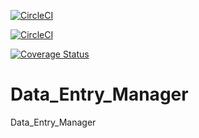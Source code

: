 [![CircleCI](https://dl.circleci.com/status-badge/img/gh/Philipotieno/Data_Entry_Manager/tree/main.svg?style=svg)](https://dl.circleci.com/status-badge/redirect/gh/Philipotieno/Data_Entry_Manager/tree/main)

[![CircleCI](https://dl.circleci.com/status-badge/img/gh/Philipotieno/Data_Entry_Manager/tree/github_flow.svg?style=svg)](https://dl.circleci.com/status-badge/redirect/gh/Philipotieno/Data_Entry_Manager/tree/github_flow)

[![Coverage Status](https://coveralls.io/repos/github/Philipotieno/Data_Entry_Manager/badge.svg?branch=main)](https://coveralls.io/github/Philipotieno/Data_Entry_Manager?branch=main)

# Data_Entry_Manager
Data_Entry_Manager
